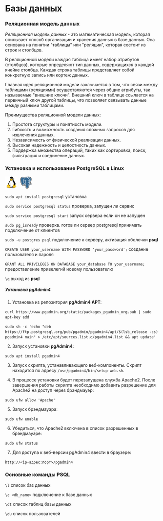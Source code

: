 # Базы данных

### Реляционная модель данных

<em>Реляционная модель данных</em> - это математическая модель, которая описывает способ организации и хранения данных в базе данных. Она основана на понятии "таблицы" или "реляции", которая состоит из строк и столбцов.

В реляционной модели каждая таблица имеет набор атрибутов (столбцов), которые определяют тип данных, содержащихся в каждой ячейке столбца. Каждая строка таблицы представляет собой конкретную запись или кортеж данных.

Главная идея реляционной модели заключается в том, что связи между таблицами (реляциями) осуществляются через общие атрибуты, так называемые "внешние ключи". Внешний ключ в таблице ссылается на первичный ключ другой таблицы, что позволяет связывать данные между разными таблицами.

Преимущества реляционной модели данных:
1. Простота структуры и понятность модели.
2. Гибкость и возможность создания сложных запросов для извлечения данных.
3. Независимость от физической реализации данных.
4. Высокая надежность и целостность данных.
5. Поддержка множества операций, таких как сортировка, поиск, фильтрация и соединение данных.


### Установка и использование PostgreSQL в Linux


<div>
    <img src="https://github.com/devicons/devicon/blob/master/icons/linux/linux-original.svg" width="40" height="40"/>&nbsp;
    <img src="https://github.com/devicons/devicon/blob/master/icons/postgresql/postgresql-original.svg" width="40" height="40"/>&nbsp;
</div>


`sudo apt install postgresql`   установка

`sudo service postgresql status`    проверка, запущен ли сервис

`sudo service postgresql start`     запуск сервера если он не запущен

`sudo pg_isready`       проверка. готов ли сервер postgresql принимать подключение от клиентов

`sudo -u postgres psql`     подключение к серверу, активация оболочки <b>psql</b>

`CREATE USER your_username WITH PASSWORD 'your_password';`      создание пользователя и пароля

`GRANT ALL PRIVILEGES ON DATABASE your_database TO your_username;`      предоставление привелегий новому пользователю

`\q`    выход из <b>psql</b>


##### Установка pgAdmin4

1. Установка из репозитория <b>pgAdmin4 APT</b>:

`curl https://www.pgadmin.org/static/packages_pgadmin_org.pub | sudo apt-key add`

`sudo sh -c 'echo "deb https://ftp.postgresql.org/pub/pgadmin/pgadmin4/apt/$(lsb_release -cs) pgadmin4 main" > /etc/apt/sources.list.d/pgadmin4.list && apt update'`

2. Запуск установки <b>pgAdmin4</b>:

`sudo apt install pgadmin4`

3. Запуск скрипта, устанавливающего веб-компоненты. Скрипт находится по адресу `/usr/pgadmin4/bin/setup-web.sh`.

4. В процессе установки будет перезапущена служба Apache2. После завершения работы скрипта необходимо добавить разрешение для Apache2 на доступ через брэндмауэр:

`sudo ufw allow 'Apache'`

5. Запуск брэндмауэра:

`sudo ufw enable`

6. Убедиться, что Apache2 включена в список разрешенных в брэндмауэре:

`sudo ufw status`

7. Для доступа к веб-версии pgAdmin4 ввести в браузере:

`http://<ip-адрес:порт>/pgadmin4`


### Основные команды PSQL

`\l`    список баз данных

`\c <db_name>`  подключение к базе данных

`\dt`   список таблиц базы данных

`\du`   список пользователей
